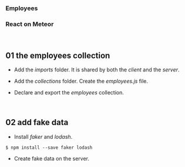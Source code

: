 ### Employees
### React on Meteor


&nbsp;
## 01 the employees collection

* Add the *imports* folder. It is shared by both the *client* and the *server*.

* Add the *collections* folder. Create the *employees.js* file.

* Declare and export  the *employees* collection.


&nbsp;
## 02 add fake data

* Install *faker* and *lodash*.

```
$ npm install --save faker lodash
```

* Create fake data on the server.
